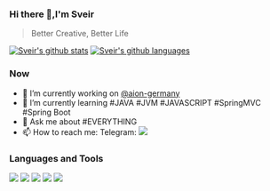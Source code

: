 ### Hi there 👋,I'm Sveir

> Better Creative, Better Life

[![Sveir's github stats](https://github-readme-stats.vercel.app/api?username=sve1r)](https://github.com/anuraghazra/github-readme-stats)
[![Sveir's github languages](https://github-readme-stats.vercel.app/api/top-langs/?username=sve1r&layout=compact&hide_border=true&title_color=a0a9af)](https://github.com/anuraghazra/github-readme-stats)


### Now

- 🔭 I’m currently working on [@aion-germany](https://github.com/sve1r/aion-germany)
- 🌱 I’m currently learning #JAVA #JVM #JAVASCRIPT #SpringMVC #Spring Boot
- 💬 Ask me about #EVERYTHING
- 📫 How to reach me: Telegram: [![](https://img.shields.io/badge/t.me/sve1r?style=flat-square&logo=Telegram&logoColor=2ca5e0)](https://t.me/sve1r)


### Languages and Tools
![](https://img.shields.io/badge/-JavaScript-e5cd0c?style=for-the-badge&logo=JavaScript&labelColor=f5dd1c&logoColor=000) ![](https://img.shields.io/badge/-HTML5-e34f26?style=for-the-badge&logo=HTML5&logoColor=fff) ![](https://img.shields.io/badge/-VSCode-007ACC?style=for-the-badge&logo=Visual%20Studio%20Code&logoColor=fff) ![](https://img.shields.io/badge/-Vercel-111111?style=for-the-badge&logo=Vercel&logoColor=fff) ![](https://img.shields.io/badge/-Cloudflare-F38020?style=for-the-badge&logo=Cloudflare&logoColor=FFF)
